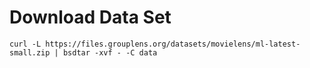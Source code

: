 # Download Data Set

```
curl -L https://files.grouplens.org/datasets/movielens/ml-latest-small.zip | bsdtar -xvf - -C data
```